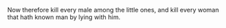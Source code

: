 Now therefore kill every male among the little ones, and kill every woman that hath known man by lying with him.
